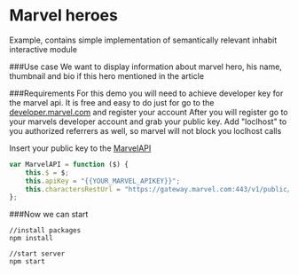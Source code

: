 # Marvel heroes
Example, contains simple implementation of semantically relevant inhabit interactive module

###Use case
We want to display information about marvel hero, his name, thumbnail and bio if this hero mentioned in the article

###Requirements
For this demo you will need to achieve developer key for the marvel api. It is free and easy to do
just for go to the [developer.marvel.com](https://developer.marvel.com) and register your account
After you will register go to your marvels developer account and grab your public key. Add "loclhost" 
to you authorized referrers as well, so marvel will not block you loclhost calls

Insert your public key to the [MarvelAPI](https://github.com/ArkadiumInc/inhabit-examples-MarvelHeroes/blob/master/src/MarvelAPI.js)
```javascript
var MarvelAPI = function ($) {
    this.$ = $;
    this.apiKey = "{{YOUR_MARVEL_APIKEY}}";
    this.charactersRestUrl = "https://gateway.marvel.com:443/v1/public/characters";
};
```

###Now we can start
```
//install packages
npm install

//start server
npm start
```

